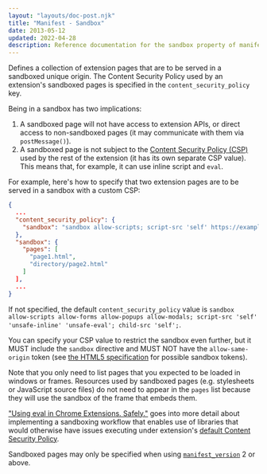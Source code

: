```yaml
---
layout: "layouts/doc-post.njk"
title: "Manifest - Sandbox"
date: 2013-05-12
updated: 2022-04-28
description: Reference documentation for the sandbox property of manifest.json.
---
```


Defines a collection of extension pages that are to be served in a sandboxed unique origin. The
Content Security Policy used by an extension's sandboxed pages is specified in the
`content_security_policy` key.

Being in a sandbox has two implications:

1.  A sandboxed page will not have access to extension APIs, or direct access to
    non-sandboxed pages (it may communicate with them via `postMessage()`).
2.  A sandboxed page is not subject to the [Content Security Policy (CSP)][2] used by the rest of
    the extension (it has its own separate CSP value). This means that, for example, it can
    use inline script and `eval`.

For example, here's how to specify that two extension pages are to be served in a sandbox with a
custom CSP:

```json
{
  ...
  "content_security_policy": {
    "sandbox": "sandbox allow-scripts; script-src 'self' https://example.com"
  },
  "sandbox": {
    "pages": [
      "page1.html",
      "directory/page2.html"
    ]
  ],
  ...
}
```

If not specified, the default `content_security_policy` value is `sandbox allow-scripts allow-forms
allow-popups allow-modals; script-src 'self' 'unsafe-inline' 'unsafe-eval'; child-src 'self';`.

You can specify your CSP value to restrict the sandbox even further, but it MUST include the
`sandbox` directive and MUST NOT have the `allow-same-origin` token (see [the HTML5
specification][3] for possible sandbox tokens).

Note that you only need to list pages that you expected to be loaded in windows or frames. Resources
used by sandboxed pages (e.g. stylesheets or JavaScript source files) do not need to appear in the
`pages` list because they will use the sandbox of the frame that embeds them.

["Using eval in Chrome Extensions. Safely."][4] goes into more detail about implementing a
sandboxing workflow that enables use of libraries that would otherwise have issues executing under
extension's [default Content Security Policy][5].

Sandboxed pages may only be specified when using [`manifest_version`][6] 2 or above.

[1]: /docs/apps/webview_tag
[2]: /docs/extensions/mv3/contentSecurityPolicy
[3]: https://html.spec.whatwg.org/multipage/iframe-embed-object.html#attr-iframe-sandbox
[4]: /docs/extensions/mv3/sandboxingEval
[5]: /docs/extensions/mv3/contentSecurityPolicy
[6]: /docs/extensions/mv3/tabs#manifest_version
